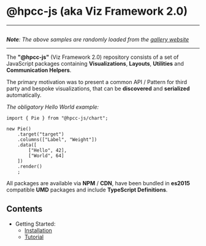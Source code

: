 # @hpcc-js (aka Viz Framework 2.0)

---

```sample-carousel
```
_**Note**:  The above samples are randomly loaded from the [gallery website](https://raw.githack.com/hpcc-systems/Visualization/master/demos/gallery/gallery.html)_

---

The **"@hpcc-js"** (Viz Framework 2.0) repository consists of a set of JavaScript packages containing **Visualizations**, **Layouts**, **Utilities** and **Communication Helpers**.

The primary motivation was to present a common API / Pattern for third party and bespoke visualizations, that can be **discovered** and **serialized** automatically.

_The obligatory Hello World example:_
```sample-code
import { Pie } from "@hpcc-js/chart";

new Pie()
    .target("target")
    .columns(["Label", "Weight"])
    .data([
        ["Hello", 42],
        ["World", 64]
    ])
    .render()
    ;
```

All packages are available via **NPM** / **CDN**, have been bundled in **es2015** compatible **UMD** packages and include **TypeScript Definitions**.


## Contents

* Getting Started:
    *   [Installation](#./installation.md)
    *   [Tutorial](#./tutorial.md)
    